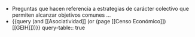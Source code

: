 - Preguntas que hacen referencia a estrategias de carácter colectivo que permiten alcanzar objetivos comunes ...
- {{query (and [[Asociatividad]] (or (page [[Censo Económico]]) [[GEIH]]))}}
  query-table:: true